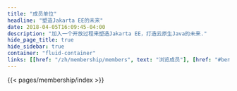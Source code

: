 ```yaml
---
title: "成员单位"
headline: "塑造Jakarta EE的未来"
date: 2018-04-05T16:09:45-04:00
description: "加入一个开放过程来塑造Jakarta EE，打造云原生Java的未来."
hide_page_title: true
hide_sidebar: true
container: "fluid-container"
links: [[href: "/zh/membership/members", text: "浏览成员"], [href: "#benefits", text: "成员收益"], [href: "/membership/join-us", text: "加入Jakarta EE"]]
---
```

{{< pages/membership/index >}}
